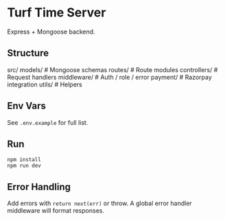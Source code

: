 # Turf Time Server

Express + Mongoose backend.

## Structure
src/
  models/        # Mongoose schemas
  routes/        # Route modules
  controllers/   # Request handlers
  middleware/    # Auth / role / error
  payment/       # Razorpay integration
  utils/         # Helpers

## Env Vars
See `.env.example` for full list.

## Run
```
npm install
npm run dev
```

## Error Handling
Add errors with `return next(err)` or throw. A global error handler middleware will format responses.

